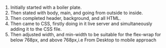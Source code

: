 1) Initially started with a boiler plate.
2) Then stated with body, main, and going from outside to inside.
3) Then completed header, background, and  all HTML.
4) Then came to CSS, firstly doing in it live server and simultaneously adding it to the CSS file.
5) Then adjusted width, and min-width to be suitable for the flex-wrap for below 768px, and above 768px,i.e From Desktop to mobile approach
